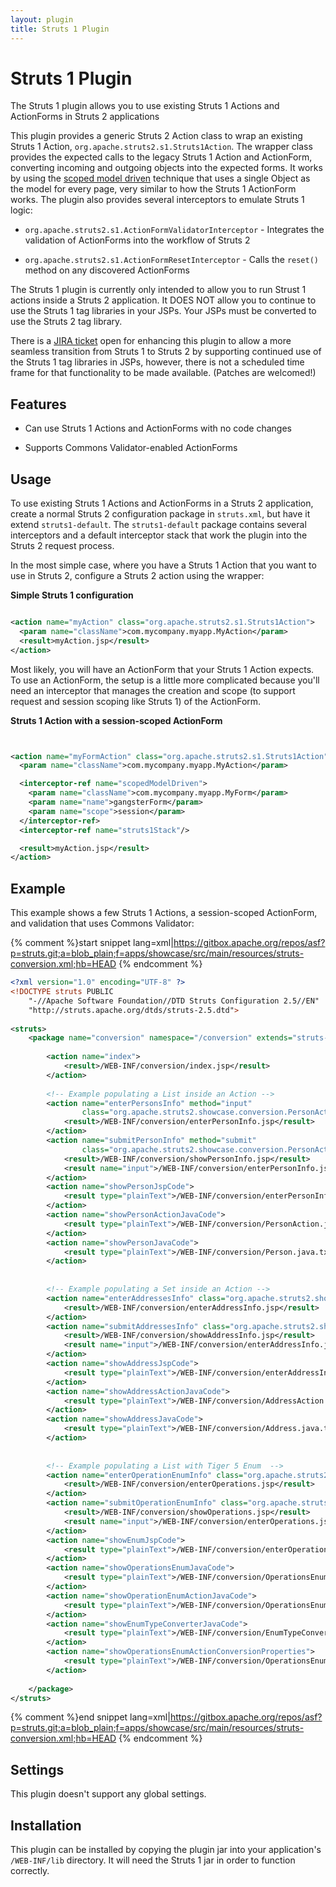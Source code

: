 ```yaml
---
layout: plugin
title: Struts 1 Plugin
---
```


# Struts 1 Plugin

The Struts 1 plugin allows you to use existing Struts 1 Actions and ActionForms in Struts 2 applications

This plugin provides a generic Struts 2 Action class to wrap an existing Struts 1 Action, `org.apache.struts2.s1.Struts1Action`.  The wrapper class provides the expected calls to the legacy Struts 1 Action and ActionForm, converting incoming and outgoing objects into the expected forms.  It works by using the [scoped model driven](/core-developers/scoped-model-driven-interceptor)  technique that uses a single Object as the model for every page, very similar to how the Struts 1 ActionForm works.  The plugin also provides several interceptors to emulate Struts 1 logic:

+ `org.apache.struts2.s1.ActionFormValidatorInterceptor` - Integrates the validation of ActionForms into the workflow of Struts 2

+ `org.apache.struts2.s1.ActionFormResetInterceptor` - Calls the `reset()` method on any discovered ActionForms

The Struts 1 plugin is currently only intended to allow you to run Strust 1 actions inside a Struts 2 application. It DOES NOT allow you to continue to use the Struts 1 tag libraries in your JSPs. Your JSPs must be converted to use the Struts 2 tag library.

There is a [JIRA ticket](https://issues.apache.org/struts/browse/WW-2157) open for enhancing this plugin to allow a more seamless transition from Struts 1 to Struts 2 by supporting continued use of the Struts 1 tag libraries in JSPs, however, there is not a scheduled time frame for that functionality to be made available. (Patches are welcomed!) 

## Features

+ Can use Struts 1 Actions and ActionForms with no code changes

+ Supports Commons Validator-enabled ActionForms

## Usage

To use existing Struts 1 Actions and ActionForms in a Struts 2 application, create a normal Struts 2 configuration package in `struts.xml`, but have it extend `struts1-default`.  The `struts1-default` package contains several interceptors and a default interceptor stack that work the plugin into the Struts 2 request process.

In the most simple case, where you have a Struts 1 Action that you want to use in Struts 2, configure a Struts 2 action using the wrapper:

**Simple Struts 1 configuration**

```xml

<action name="myAction" class="org.apache.struts2.s1.Struts1Action">
  <param name="className">com.mycompany.myapp.MyAction</param>
  <result>myAction.jsp</result>
</action>

```

Most likely, you will have an ActionForm that your Struts 1 Action expects.  To use an ActionForm, the setup is a little more complicated because you'll need an interceptor that manages the creation and scope (to support request and session scoping like Struts 1) of the ActionForm. 

**Struts 1 Action with a session-scoped ActionForm**

```xml


<action name="myFormAction" class="org.apache.struts2.s1.Struts1Action">
  <param name="className">com.mycompany.myapp.MyAction</param>

  <interceptor-ref name="scopedModelDriven">
    <param name="className">com.mycompany.myapp.MyForm</param>
    <param name="name">gangsterForm</param>
    <param name="scope">session</param>
  </interceptor-ref>
  <interceptor-ref name="struts1Stack"/>

  <result>myAction.jsp</result>
</action>

```

## Example

This example shows a few Struts 1 Actions, a session-scoped ActionForm, and validation that uses Commons Validator:

{% comment %}start snippet lang=xml|https://gitbox.apache.org/repos/asf?p=struts.git;a=blob_plain;f=apps/showcase/src/main/resources/struts-conversion.xml;hb=HEAD {% endcomment %}

```xml
<?xml version="1.0" encoding="UTF-8" ?>
<!DOCTYPE struts PUBLIC
	"-//Apache Software Foundation//DTD Struts Configuration 2.5//EN"
	"http://struts.apache.org/dtds/struts-2.5.dtd">
	
<struts>
	<package name="conversion" namespace="/conversion" extends="struts-default">
	
        <action name="index">
            <result>/WEB-INF/conversion/index.jsp</result>
        </action>
        
		<!-- Example populating a List inside an Action -->
		<action name="enterPersonsInfo" method="input"
				class="org.apache.struts2.showcase.conversion.PersonAction">
			<result>/WEB-INF/conversion/enterPersonInfo.jsp</result>
		</action>
		<action name="submitPersonInfo" method="submit"
				class="org.apache.struts2.showcase.conversion.PersonAction">
			<result>/WEB-INF/conversion/showPersonInfo.jsp</result>
			<result name="input">/WEB-INF/conversion/enterPersonInfo.jsp</result>
		</action>
		<action name="showPersonJspCode">
			<result type="plainText">/WEB-INF/conversion/enterPersonInfo.jsp</result>
		</action>
		<action name="showPersonActionJavaCode">
			<result type="plainText">/WEB-INF/conversion/PersonAction.java.txt</result>
		</action>
		<action name="showPersonJavaCode">
			<result type="plainText">/WEB-INF/conversion/Person.java.txt</result>
		</action>
		
		
		<!-- Example populating a Set inside an Action -->
		<action name="enterAddressesInfo" class="org.apache.struts2.showcase.conversion.AddressAction" method="input">
			<result>/WEB-INF/conversion/enterAddressInfo.jsp</result>
		</action>
		<action name="submitAddressesInfo" class="org.apache.struts2.showcase.conversion.AddressAction" method="submit">
			<result>/WEB-INF/conversion/showAddressInfo.jsp</result>
			<result name="input">/WEB-INF/conversion/enterAddressInfo.jsp</result>
		</action>
		<action name="showAddressJspCode">
			<result type="plainText">/WEB-INF/conversion/enterAddressInfo.jsp</result>
		</action>
		<action name="showAddressActionJavaCode">
			<result type="plainText">/WEB-INF/conversion/AddressAction.java.txt</result>
		</action>
		<action name="showAddressJavaCode">
			<result type="plainText">/WEB-INF/conversion/Address.java.txt</result>
		</action>
		
		
		<!-- Example populating a List with Tiger 5 Enum  -->		
		<action name="enterOperationEnumInfo" class="org.apache.struts2.showcase.conversion.OperationsEnumAction" method="input">
			<result>/WEB-INF/conversion/enterOperations.jsp</result>
		</action>
		<action name="submitOperationEnumInfo" class="org.apache.struts2.showcase.conversion.OperationsEnumAction" method="submit">
			<result>/WEB-INF/conversion/showOperations.jsp</result>
			<result name="input">/WEB-INF/conversion/enterOperations.jsp</result>
		</action>
		<action name="showEnumJspCode">
			<result type="plainText">/WEB-INF/conversion/enterOperations.jsp</result>
		</action>
		<action name="showOperationsEnumJavaCode">
			<result type="plainText">/WEB-INF/conversion/OperationsEnum.java.txt</result>
		</action>
		<action name="showOperationEnumActionJavaCode">
			<result type="plainText">/WEB-INF/conversion/OperationsEnumAction.java.txt</result>
		</action>
		<action name="showEnumTypeConverterJavaCode">
			<result type="plainText">/WEB-INF/conversion/EnumTypeConverter.java.txt</result>
		</action>
		<action name="showOperationsEnumActionConversionProperties">
			<result type="plainText">/WEB-INF/conversion/OperationsEnumActionConversion.txt</result>
		</action>
		
	</package>
</struts>	

```

{% comment %}end snippet lang=xml|https://gitbox.apache.org/repos/asf?p=struts.git;a=blob_plain;f=apps/showcase/src/main/resources/struts-conversion.xml;hb=HEAD {% endcomment %}

## Settings

This plugin doesn't support any global settings.

## Installation

This plugin can be installed by copying the plugin jar into your application's `/WEB-INF/lib` directory.  It will need the Struts 1 jar in order to function correctly.
